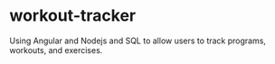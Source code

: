 # workout-tracker
Using Angular and Nodejs and SQL to allow users to track programs, workouts, and exercises.
